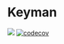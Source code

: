 # Keyman

[![](https://github.com/kou64yama/keyman/workflows/Go/badge.svg?branch=master)](https://github.com/kou64yama/keyman/actions?query=workflow%3AGo+branch%3Amaster)
[![codecov](https://codecov.io/gh/kou64yama/keyman/branch/main/graph/badge.svg?token=xC3eONjNya)](https://codecov.io/gh/kou64yama/keyman)
